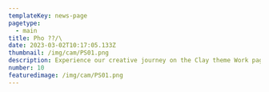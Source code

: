```yaml
---
templateKey: news-page
pagetype:
  - main
title: Pho ??/\
date: 2023-03-02T10:17:05.133Z
thumbnail: /img/cam/PS01.png
description: Experience our creative journey on the Clay theme Work page. Explore our portfolio and witness the artistry behind our projects.
number: 10
featuredimage: /img/cam/PS01.png
---
```



